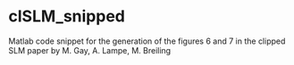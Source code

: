 # clSLM_snipped
Matlab code snippet for the generation of the figures 6 and 7 in the clipped SLM paper by M. Gay, A. Lampe, M. Breiling
